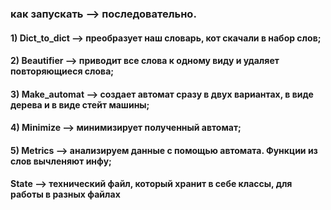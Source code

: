 ### как запускать --> последовательно.

#### 1) Dict_to_dict --> преобразует наш словарь, кот скачали в набор слов;

#### 2) Beautifier --> приводит все слова к одному виду и удаляет повторяющиеся слова;

#### 3) Make_automat --> создает автомат сразу в двух вариантах, в виде дерева и в виде стейт машины;

#### 4) Minimize --> минимизирует полученный автомат;

#### 5) Metrics --> анализируем данные с помощью автомата. Функции из слов вычленяют инфу;

 ****State --> технический файл, который хранит в себе классы, для работы в разных файлах****
